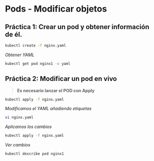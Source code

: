 # Pods - Modificar objetos

## Práctica 1: Crear un pod y obtener información de él.

```bash
kubectl create -f nginx.yaml
```

*Obtener YAML*
```bash
kubectl get pod nginx1 -o yaml
```

## Práctica 2: Modificar un pod en vivo

> **Es necesario lanzar el POD con Apply**

```bash
kubectl apply -f nginx.yaml
```
*Modificamos el YAML añadiendo etiquetas*

```bash
vi nginx.yaml
```

*Aplicamos los cambios*

```bash
kubectl apply -f nginx.yaml
```

*Ver cambios*

```bash
kubectl describe pod nginx1
```



